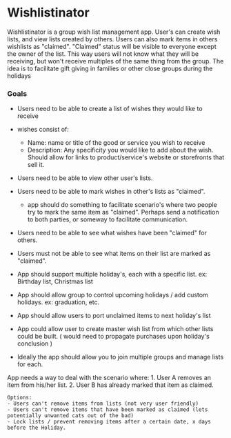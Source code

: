 # Wishlistinator
Wishlistinator is a group wish list management app.  User's can create wish lists, and view lists created by others.  Users can also mark items in others wishlists as "claimed".  "Claimed" status will be visible to everyone except the owner of the list.  This way users will not know what they will be receiving, but won't receive multiples of the same thing from the group.  The idea is to facilitate gift giving in families or other close groups during the holidays

### Goals
* Users need to be able to create a list of wishes they would like to receive
* wishes consist of:
  - Name: name or title of the good or service you wish to receive
  - Description: Any specificity you would like to add about the wish.  Should allow for links to product/service's website or storefronts that sell it.
* Users need to be able to view other user's lists.
* Users need to be able to mark wishes in other's lists as "claimed".
  - app should do something to facilitate scenario's where two people try to mark the same item as "claimed".  Perhaps send a notification to both parties, or someway to facilitate communication.
* Users need to be able to see what wishes have been "claimed" for others.
* Users must not be able to see what items on their list are marked as "claimed".

* App should support multiple holiday's, each with a specific list.  ex: Birthday list, Christmas list
* App should allow group to control upcoming holidays / add custom holidays.  ex: graduation, etc.
* App should allow users to port unclaimed items to next holiday's list
* App could allow user to create master wish list from which other lists could be built.  ( would need to propagate purchases upon holiday's conclusion )
* Ideally the app should allow you to join multiple groups and manage lists for each.

App needs a way to deal with the scenario where:
    1. User A removes an item from his/her list.
    2. User B has already marked that item as claimed.

    Options:
    - Users can't remove items from lists (not very user friendly)
    - Users can't remove items that have been marked as claimed (lets potentially unwanted cats out of the bad)
    - Lock lists / prevent removing items after a certain date, x days before the Holiday.

